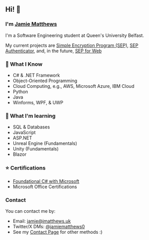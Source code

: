 ##  Hi! 👋
### I'm [Jamie Matthews](https://jmatthews.uk)
I'm a Software Engineering student at Queen's University Belfast.

My current projects are [Simple Encryption Program (SEP)](https://github.com/jamiem0/sep), [SEP Authenticator](https://github.com/jamiem0/sep-authenticator), and, in the future, [SEP for Web](https://sep.jmatthews.uk)

### 📖 What I Know
* C# & .NET Framework
* Object-Oriented Programming
* Cloud Computing, e.g., AWS, Microsoft Azure, IBM Cloud
* Python
* Java
* Winforms, WPF, & UWP

### 🌱 What I'm learning
* SQL & Databases
* JavaScript
* ASP.NET
* Unreal Engine (Fundamentals)
* Unity (Fundamentals)
* Blazor

### ⭐ Certifications
* [Foundational C# with Microsoft](https://www.freecodecamp.org/certification/jamiem0/foundational-c-sharp-with-microsoft)
* Microsoft Office Certifications

### Contact
You can contact me by: 
* Email: [jamie@jmatthews.uk](mailto:jamie@jmatthews.uk)
* Twitter/X DMs: [@jamiematthews0](https://twitter.com/jamiematthews0)
* See my [Contact Page](https://jmatthews.uk/contact) for other methods :)
